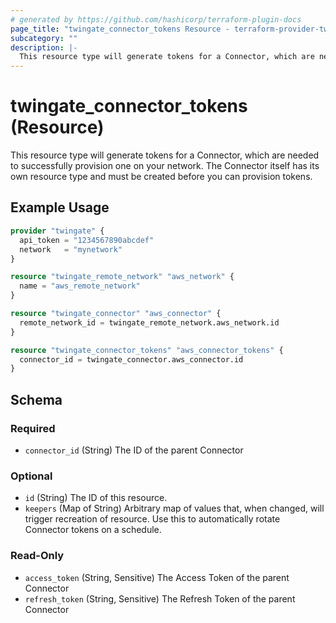 ```yaml
---
# generated by https://github.com/hashicorp/terraform-plugin-docs
page_title: "twingate_connector_tokens Resource - terraform-provider-twingate"
subcategory: ""
description: |-
  This resource type will generate tokens for a Connector, which are needed to successfully provision one on your network. The Connector itself has its own resource type and must be created before you can provision tokens.
---
```


# twingate_connector_tokens (Resource)

This resource type will generate tokens for a Connector, which are needed to successfully provision one on your network. The Connector itself has its own resource type and must be created before you can provision tokens.

## Example Usage

```terraform
provider "twingate" {
  api_token = "1234567890abcdef"
  network   = "mynetwork"
}

resource "twingate_remote_network" "aws_network" {
  name = "aws_remote_network"
}

resource "twingate_connector" "aws_connector" {
  remote_network_id = twingate_remote_network.aws_network.id
}

resource "twingate_connector_tokens" "aws_connector_tokens" {
  connector_id = twingate_connector.aws_connector.id
}
```

<!-- schema generated by tfplugindocs -->
## Schema

### Required

- `connector_id` (String) The ID of the parent Connector

### Optional

- `id` (String) The ID of this resource.
- `keepers` (Map of String) Arbitrary map of values that, when changed, will trigger recreation of resource. Use this to automatically rotate Connector tokens on a schedule.

### Read-Only

- `access_token` (String, Sensitive) The Access Token of the parent Connector
- `refresh_token` (String, Sensitive) The Refresh Token of the parent Connector


